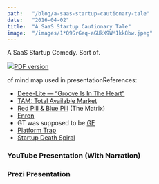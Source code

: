 ```yaml
---
path:	"/blog/a-saas-startup-cautionary-tale"
date:	"2016-04-02"
title:	"A SaaS Startup Cautionary Tale"
image:	"/images/1*Q9SrGeq-aGUkX9WM1kk8bw.jpeg"
---
```


A SaaS Startup Comedy. Sort of.

![](/images/1*Q9SrGeq-aGUkX9WM1kk8bw.jpeg)[PDF version](https://drive.google.com/file/d/0BwV5ydXhNqgiQWNWSUVJUjQ1WUU/view?usp=sharing)

 of mind map used in presentationReferences:

* [Deee-Lite — “Groove Is In The Heart”](https://www.youtube.com/watch?v=gzoEK545j64)
* [TAM: Total Available Market](https://en.wikipedia.org/wiki/Total_addressable_market)
* [Red Pill & Blue Pill](https://en.wikipedia.org/wiki/Red_pill_and_blue_pill) (The Matrix)
* [Enron](https://en.wikipedia.org/wiki/Enron)
* GT was supposed to be [GE](http://www.ge.com/)
* [Platform Trap](http://sloanreview.mit.edu/article/how-to-avoid-platform-traps/)
* [Startup Death Spiral](http://blog.aha.io/index.php/vcs-did-not-save-me-from-the-startup-death-spiral/)
### YouTube Presentation (With Narration)

### Prezi Presentation

